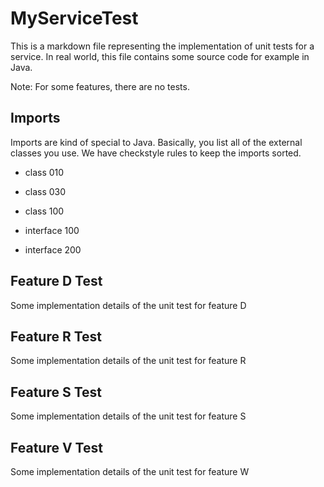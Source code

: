 MyServiceTest
=============

This is a markdown file representing
the implementation of unit tests for a service.
In real world, this file contains some source
code for example in Java.

Note: For some features, there are no tests.

Imports
-------

Imports are kind of special to Java.
Basically, you list all of the external classes
you use. We have checkstyle rules to keep the
imports sorted.

- class 010
- class 030
- class 100

- interface 100
- interface 200

Feature D Test
--------------

Some implementation details of the unit test for feature D

Feature R Test
--------------

Some implementation details of the unit test for feature R

Feature S Test
--------------

Some implementation details of the unit test for feature S

Feature V Test
--------------

Some implementation details of the unit test for feature W

